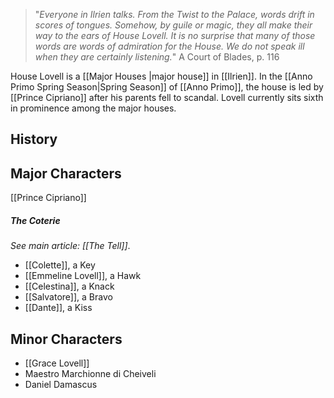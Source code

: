 > "_Everyone in Ilrien talks. From the Twist to the Palace, words drift in
scores of tongues. Somehow, by guile or magic, they all make their way
to the ears of House Lovell. It is no surprise that many of those words
are words of admiration for the House. We do not speak ill when they
are certainly listening._"
> A Court of Blades, p. 116


House Lovell is a [[Major Houses |major house]] in [[Ilrien]]. In the [[Anno Primo Spring Season|Spring Season]] of [[Anno Primo]], the house is led by [[Prince Cipriano]] after his parents fell to scandal. Lovell currently sits sixth in prominence among the major houses.

## History


## Major Characters

[[Prince Cipriano]]

##### The Coterie
_See main article: [[The Tell]]_.
- [[Colette]], a Key
- [[Emmeline Lovell]], a Hawk
- [[Celestina]], a Knack
- [[Salvatore]], a Bravo
- [[Dante]], a Kiss


## Minor Characters

* [[Grace Lovell]]
* Maestro Marchionne di Cheiveli
* Daniel Damascus 